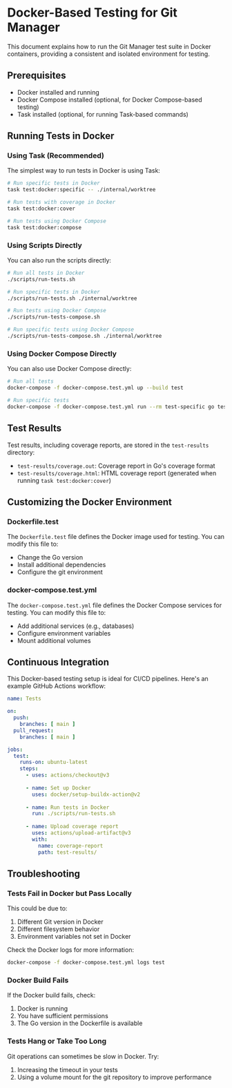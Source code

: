 # Docker-Based Testing for Git Manager

This document explains how to run the Git Manager test suite in Docker containers, providing a consistent and isolated environment for testing.

## Prerequisites

- Docker installed and running
- Docker Compose installed (optional, for Docker Compose-based testing)
- Task installed (optional, for running Task-based commands)

## Running Tests in Docker

### Using Task (Recommended)

The simplest way to run tests in Docker is using Task:

```bash
# Run specific tests in Docker
task test:docker:specific -- ./internal/worktree

# Run tests with coverage in Docker
task test:docker:cover

# Run tests using Docker Compose
task test:docker:compose
```

### Using Scripts Directly

You can also run the scripts directly:

```bash
# Run all tests in Docker
./scripts/run-tests.sh

# Run specific tests in Docker
./scripts/run-tests.sh ./internal/worktree

# Run tests using Docker Compose
./scripts/run-tests-compose.sh

# Run specific tests using Docker Compose
./scripts/run-tests-compose.sh ./internal/worktree
```

### Using Docker Compose Directly

You can also use Docker Compose directly:

```bash
# Run all tests
docker-compose -f docker-compose.test.yml up --build test

# Run specific tests
docker-compose -f docker-compose.test.yml run --rm test-specific go test -v ./internal/worktree
```

## Test Results

Test results, including coverage reports, are stored in the `test-results` directory:

- `test-results/coverage.out`: Coverage report in Go's coverage format
- `test-results/coverage.html`: HTML coverage report (generated when running `task test:docker:cover`)

## Customizing the Docker Environment

### Dockerfile.test

The `Dockerfile.test` file defines the Docker image used for testing. You can modify this file to:

- Change the Go version
- Install additional dependencies
- Configure the git environment

### docker-compose.test.yml

The `docker-compose.test.yml` file defines the Docker Compose services for testing. You can modify this file to:

- Add additional services (e.g., databases)
- Configure environment variables
- Mount additional volumes

## Continuous Integration

This Docker-based testing setup is ideal for CI/CD pipelines. Here's an example GitHub Actions workflow:

```yaml
name: Tests

on:
  push:
    branches: [ main ]
  pull_request:
    branches: [ main ]

jobs:
  test:
    runs-on: ubuntu-latest
    steps:
      - uses: actions/checkout@v3
      
      - name: Set up Docker
        uses: docker/setup-buildx-action@v2
      
      - name: Run tests in Docker
        run: ./scripts/run-tests.sh
      
      - name: Upload coverage report
        uses: actions/upload-artifact@v3
        with:
          name: coverage-report
          path: test-results/
```

## Troubleshooting

### Tests Fail in Docker but Pass Locally

This could be due to:

1. Different Git version in Docker
2. Different filesystem behavior
3. Environment variables not set in Docker

Check the Docker logs for more information:

```bash
docker-compose -f docker-compose.test.yml logs test
```

### Docker Build Fails

If the Docker build fails, check:

1. Docker is running
2. You have sufficient permissions
3. The Go version in the Dockerfile is available

### Tests Hang or Take Too Long

Git operations can sometimes be slow in Docker. Try:

1. Increasing the timeout in your tests
2. Using a volume mount for the git repository to improve performance 
